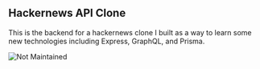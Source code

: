 ## Hackernews API Clone

This is the backend for a hackernews clone I built as a way to learn some new technologies including Express, GraphQL, and Prisma.

![Not Maintained](https://img.shields.io/badge/status-not%20maintained-red)
